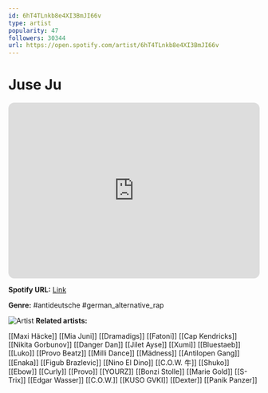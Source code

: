 ```yaml
---
id: 6hT4TLnkb8e4XI3BmJI66v
type: artist
popularity: 47
followers: 30344
url: https://open.spotify.com/artist/6hT4TLnkb8e4XI3BmJI66v
---
```

# Juse Ju

<iframe style="border-radius:12px" src="https://open.spotify.com/embed/artist/6hT4TLnkb8e4XI3BmJI66v" width="100%" height="352" frameBorder="0" allowfullscreen="" allow="autoplay; clipboard-write; encrypted-media; fullscreen; picture-in-picture" loading="lazy"></iframe>

**Spotify URL:** [Link](https://open.spotify.com/artist/6hT4TLnkb8e4XI3BmJI66v)

**Genre:**  #antideutsche #german_alternative_rap

![Artist](https://i.scdn.co/image/ab6761610000e5eb52a4b2b95373d99eec18c450)
**Related artists:**

[[Maxi Häcke]]
[[Mia Juni]]
[[Dramadigs]]
[[Fatoni]]
[[Cap Kendricks]]
[[Nikita Gorbunov]]
[[Danger Dan]]
[[Jilet Ayse]]
[[Xumi]]
[[Bluestaeb]]
[[Luko]]
[[Provo Beatz]]
[[Milli Dance]]
[[Mädness]]
[[Antilopen Gang]]
[[Enaka]]
[[Figub Brazlevic]]
[[Nino El Dino]]
[[C.O.W. 牛]]
[[Shuko]]
[[Ebow]]
[[Curly]]
[[Provo]]
[[YOURZ]]
[[Bonzi Stolle]]
[[Marie Gold]]
[[S-Trix]]
[[Edgar Wasser]]
[[C.O.W.]]
[[KUSO GVKI]]
[[Dexter]]
[[Panik Panzer]]
